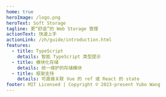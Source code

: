 ```yaml
---
home: true
heroImage: /logo.png
heroText: Soft Storage
tagline: 更“舒适”的 Web Storage 管理
actionText: 快速上手
actionLink: /zh/guide/introduction.html
features:
  - title: TypeScript
    details: 智能 TypeScript 类型提示
  - title: 模块化存储
    details: 统一维护的存储模块
  - title: 框架支持
    details: 可直接关联 Vue 的 ref 或 React 的 state
footer: MIT Licensed | Copyright © 2023-present Yubo Wang
---
```

